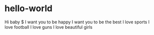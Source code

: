 # hello-world
Hi baby $
I want you to be happy 
I want you to be the best 
I love sports 
I love football 
I love guns
I love beautiful girls 
